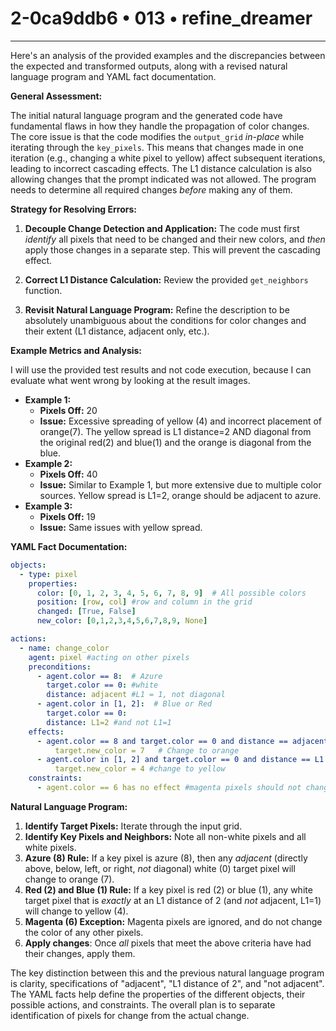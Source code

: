 # 2-0ca9ddb6 • 013 • refine_dreamer

---
Here's an analysis of the provided examples and the discrepancies between the expected and transformed outputs, along with a revised natural language program and YAML fact documentation.

**General Assessment:**

The initial natural language program and the generated code have fundamental flaws in how they handle the propagation of color changes. The core issue is that the code modifies the `output_grid` *in-place* while iterating through the `key_pixels`. This means that changes made in one iteration (e.g., changing a white pixel to yellow) affect subsequent iterations, leading to incorrect cascading effects. The L1 distance calculation is also allowing changes that the prompt indicated was not allowed. The program needs to determine all required changes *before* making any of them.

**Strategy for Resolving Errors:**

1.  **Decouple Change Detection and Application:** The code must first *identify* all pixels that need to be changed and their new colors, and *then* apply those changes in a separate step. This will prevent the cascading effect.

2.  **Correct L1 Distance Calculation:** Review the provided `get_neighbors` function.

3.  **Revisit Natural Language Program:** Refine the description to be absolutely unambiguous about the conditions for color changes and their extent (L1 distance, adjacent only, etc.).

**Example Metrics and Analysis:**

I will use the provided test results and not code execution, because I can evaluate what went wrong by looking at the result images.

*   **Example 1:**
    *   **Pixels Off:** 20
    *   **Issue:** Excessive spreading of yellow (4) and incorrect placement of orange(7). The yellow spread is L1 distance=2 AND diagonal from the original red(2) and blue(1) and the orange is diagonal from the blue.
*   **Example 2:**
    *   **Pixels Off:** 40
    *   **Issue:** Similar to Example 1, but more extensive due to multiple color sources. Yellow spread is L1=2, orange should be adjacent to azure.
*   **Example 3:**
    *   **Pixels Off:** 19
    *   **Issue:** Same issues with yellow spread.

**YAML Fact Documentation:**

```yaml
objects:
  - type: pixel
    properties:
      color: [0, 1, 2, 3, 4, 5, 6, 7, 8, 9]  # All possible colors
      position: [row, col] #row and column in the grid
      changed: [True, False]
      new_color: [0,1,2,3,4,5,6,7,8,9, None]

actions:
  - name: change_color
    agent: pixel #acting on other pixels
    preconditions:
      - agent.color == 8:  # Azure
        target.color == 0: #white
        distance: adjacent #L1 = 1, not diagonal
      - agent.color in [1, 2]:  # Blue or Red
        target.color == 0:
        distance: L1=2 #and not L1=1
    effects:
      - agent.color == 8 and target.color == 0 and distance == adjacent:
          target.new_color = 7   # Change to orange
      - agent.color in [1, 2] and target.color == 0 and distance == L1 = 2 and distance != adjacent:
          target.new_color = 4 #change to yellow
    constraints:
      - agent.color == 6 has no effect #magenta pixels should not change the colors

```

**Natural Language Program:**

1.  **Identify Target Pixels:** Iterate through the input grid.
2.  **Identify Key Pixels and Neighbors:** Note all non-white pixels and all white
    pixels.
3.  **Azure (8) Rule:** If a key pixel is azure (8), then any *adjacent*
    (directly above, below, left, or right, *not* diagonal) white (0) target
    pixel will change to orange (7).
4.  **Red (2) and Blue (1) Rule:** If a key pixel is red (2) or blue (1), any
    white target pixel that is *exactly* at an L1 distance of 2 (and *not*
    adjacent, L1=1) will change to yellow (4).
5. **Magenta (6) Exception:**  Magenta pixels are ignored, and do not change the color of any other pixels.
6. **Apply changes**: Once *all* pixels that meet the above criteria have had
   their changes, apply them.

The key distinction between this and the previous natural language program is
clarity, specifications of "adjacent", "L1 distance of 2", and "not adjacent".
The YAML facts help define the properties of the different objects, their
possible actions, and constraints.
The overall plan is to separate identification of pixels for change from the
actual change.

